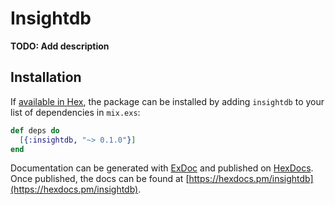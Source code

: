 # Insightdb

**TODO: Add description**

## Installation

If [available in Hex](https://hex.pm/docs/publish), the package can be installed
by adding `insightdb` to your list of dependencies in `mix.exs`:

```elixir
def deps do
  [{:insightdb, "~> 0.1.0"}]
end
```

Documentation can be generated with [ExDoc](https://github.com/elixir-lang/ex_doc)
and published on [HexDocs](https://hexdocs.pm). Once published, the docs can
be found at [https://hexdocs.pm/insightdb](https://hexdocs.pm/insightdb).

